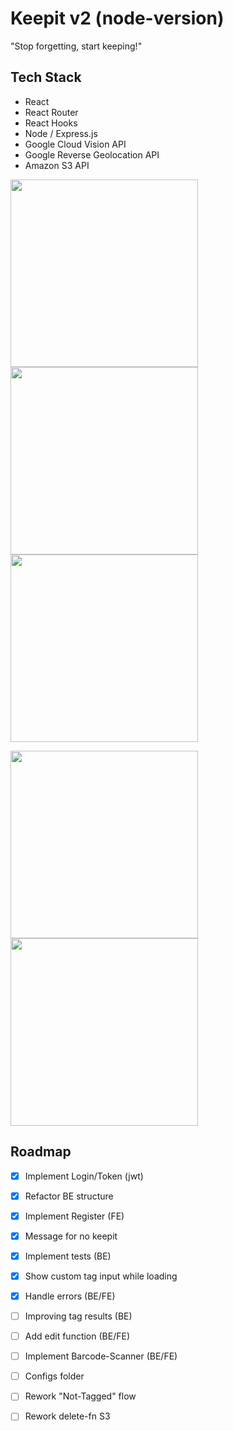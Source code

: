 # Keepit v2 (node-version)
"Stop forgetting, start keeping!"




## Tech Stack
- React
- React Router
- React Hooks
- Node / Express.js
- Google Cloud Vision API
- Google Reverse Geolocation API
- Amazon S3 API


<img src="https://keepitbucket.s3.eu-central-1.amazonaws.com/github/1.png" width="300px">   <img src="https://keepitbucket.s3.eu-central-1.amazonaws.com/github/2.png" width="300px"> <img src="https://keepitbucket.s3.eu-central-1.amazonaws.com/github/3.png" width="300px">

 <img src="https://keepitbucket.s3.eu-central-1.amazonaws.com/github/4.png" width="300px"> <img src="https://keepitbucket.s3.eu-central-1.amazonaws.com/github/5.png" width="300px">



## Roadmap
- [x] Implement Login/Token (jwt)
- [x] Refactor BE structure
- [x] Implement Register (FE)
- [x] Message for no keepit
- [x] Implement tests (BE)
- [x] Show custom tag input while loading
- [x] Handle errors (BE/FE)
- [ ] Improving tag results (BE)
- [ ] Add edit function (BE/FE)
- [ ] Implement Barcode-Scanner (BE/FE)
- [ ] Configs folder
- [ ] Rework "Not-Tagged" flow
- [ ] Rework delete-fn S3


 
